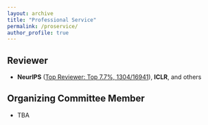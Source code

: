```yaml
---
layout: archive
title: "Professional Service"
permalink: /proservice/
author_profile: true
---
```


## Reviewer
- **NeurIPS** (<a href="https://neurips.cc/Conferences/2024/ProgramCommittee">Top Reviewer: Top 7.7%, 1304/16941</a>), **ICLR**, and others
<!-- Served as a peer reviewer for top-tier machine learning conferences, including NeurIPS, ICLR, and AISTATS. -->

## Organizing Committee Member
- TBA
<!-- Contributed to the organization and coordination of the International Joint Conference on Biometrics (IJCB) 2025, a premier conference in the field of biometrics. -->
